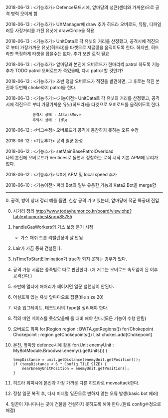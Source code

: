2018-06-13 : <기능추가>
				Defence모드시에, 앞마당의 성큰(센터와 가까운)으로 공격 병력 모이게 함
				
2018-06-13 : <기능추가>
				UXManager에 draw 추가
				히드라 오버로드, 뮤탈, 디파일러등 사정거리를 가진 유닛에 drawCircle을 적용
				
2018-06-13 : <기능추가>
				UnitData로 각 유닛의 거리를 산정했고,
				공격시에 적진으로 부터 가장가까운 유닛(히드라)을 타겟으로
				저글링을 움직이도록 한다.
				하지만, 히드라만 특정하게 타겟을 잡을수는 없다. 추가 보안 로직 필요
				
2018-06-13 : <기능추가>
				앞마당과 본진에 오버로드가 한마리씩 patrol 하도록 기능 추가
				TODO patrol 오버로드가 죽었을때, 다시 patrol 할 것인가?
				
2018-06-13 : <기능추가>
				초반 정찰 오버로드가 적진을 발견하면, 그 후로는
				적진 본진과 두번째 choke까지 patrol을 한다.
				
2018-06-13 : <기능추가><기능이전>
				UnitData로 각 유닛의 거리를 산정했고,
				공격시에 적진으로 부터 가장가까운 유닛(히드라)을 타겟으로
				오버로드를 움직이도록 한다.
				
				공격시 상태 : AttackMove
				후퇴시 상태 : Idle
				
2018-06-12 : <버그수정>
				오버로드가 공격에 동참하지 못하는 오류 수정
				
2018-06-12 : <기능추가>
				공격 일꾼 완성
				
2018-06-12 : <기능추가>
				setMainBasePatrolOverload	
				나의 본진에 오버로드가 Veritices로 돌면서 정찰하는 로직 시작
				기본 APM에 무리가 없다.
				
2018-06-12 : <기능추가>
				UX에 APM 및 local speed 추가
				
2018-06-10 : <기능이전>
				쩌러 Bot의 일부 유용한 기능과 Kata2 Bot을 merge함
				
-------------------------------------------------------------------
<TODO or Bug List>
0. 공격, 방어 상태 정리
	예를 들면, 한참 공격 가고 있는데, 앞마당에 적군 특공대 진입

0. 사거리 정리
	http://www.todayhumor.co.kr/board/view.php?table=humorbest&no=85755
	
1. handleGasWorkers의 가스 보정 분기 시점
	- 가스 채취 드론 리밸런싱이 잘 안됨

5. Lair가 가끔 중복 건설된다.
6. isTimeToStartElimination가 true가 되지 못하는 경우가 있다.
7. 공격 가능 시점은 종족별로 따로 판단한다.
   (예 저그는 오버로드 속도업이 된 이후 공격간다.)
8. 초반에 멀티에 해처리가 깨어지면 일꾼 밸랜싱이 안된다.
9. 어설프게 있는 유닛 앞마다으로 집결(tile size 20)
10. 각종 업그레이트, 테크트리의 Type을 정리해야 한다.
11. 적의 메인 베이스를 못찾았을때 를 대비 해야 한다.(모든 기능이 수행 안됨)
12. 오버로드 회피
    for(Region region : BWTA.getRegions())
		for(Chokepoint Chokepoint : region.getChokepoints())
			List<Position> chokes.add(Chokepoint)
13. 본진, 앞마당 defence시에 활용
	for(Unit enemyUnit : MyBotModule.Broodwar.enemy().getUnits()) {
	
		tempDistance = unit.getDistance(enemyUnit.getPosition());
		if (tempDistance < 6 * Config.TILE_SIZE) {
			nearEnemyUnitPosition = enemyUnit.getPosition();
		}
14. 히드라 회피시에 본진과 가장 가까운 다른 히드라로 moveattack한다.
15. 정찰 일꾼 복귀 후, 다시 미네럴 일꾼으로 변하지 않는 오류 발생(basic bot 에러)

<DONE List>
4. 일꾼이 지나다니는 곳에 건물을 건설하지 못하도록 해야 한다.(완료 config수정으로 해결)